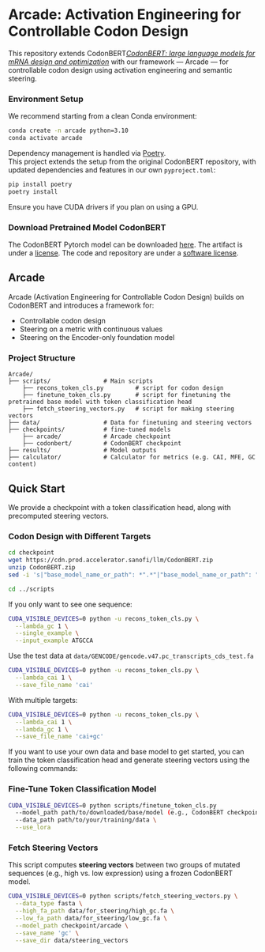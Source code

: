 # Arcade: Activation Engineering for Controllable Codon Design

This repository extends CodonBERT[*CodonBERT: large language models for mRNA design and optimization*](https://www.biorxiv.org/content/10.1101/2023.09.09.556981v1) with our framework — Arcade — for controllable codon design using activation engineering and semantic steering.

### Environment Setup

We recommend starting from a clean Conda environment:

```bash
conda create -n arcade python=3.10
conda activate arcade
```

Dependency management is handled via [Poetry](https://python-poetry.org/).  
This project extends the setup from the original CodonBERT repository, with updated dependencies and features in our own `pyproject.toml`:

```bash
pip install poetry
poetry install
```
Ensure you have CUDA drivers if you plan on using a GPU.

### Download Pretrained Model CodonBERT

The CodonBERT Pytorch model can be downloaded [here](https://cdn.prod.accelerator.sanofi/llm/CodonBERT.zip). The artifact is under a [license](ARTIFACT_LICENSE.md).
The code and repository are under a [software license](SOFTWARE_LICENSE.md).

## Arcade
Arcade (Activation Engineering for Controllable Codon Design) builds on CodonBERT and introduces a framework for:
- Controllable codon design
- Steering on a metric with continuous values
- Steering on the Encoder-only foundation model

### Project Structure

```
Arcade/
├── scripts/               # Main scripts 
    ├── recons_token_cls.py         # script for codon design
    ├── finetune_token_cls.py       # script for finetuning the pretrained base model with token classification head
    ├── fetch_steering_vectors.py   # script for making steering vectors
├── data/                  # Data for finetuning and steering vectors
├── checkpoints/           # fine-tuned models
    ├── arcade/            # Arcade checkpoint
    ├── codonbert/         # CodonBERT checkpoint
├── results/               # Model outputs
├── calculator/            # Calculator for metrics (e.g. CAI, MFE, GC content)
``` 

## Quick Start

We provide a checkpoint with a token classification head, along with precomputed steering vectors.

### Codon Design with Different Targets
```bash
cd checkpoint
wget https://cdn.prod.accelerator.sanofi/llm/CodonBERT.zip
unzip CodonBERT.zip
sed -i 's|"base_model_name_or_path": *".*"|"base_model_name_or_path": "'"$(realpath arcade/codonbert)"'"|g' arcade/adapter_config.json
```

```bash
cd ../scripts
```

If you only want to see one sequence:
```bash
CUDA_VISIBLE_DEVICES=0 python -u recons_token_cls.py \
  --lambda_gc 1 \
  --single_example \
  --input_example ATGCCA
```

Use the test data at `data/GENCODE/gencode.v47.pc_transcripts_cds_test.fa`
```bash
CUDA_VISIBLE_DEVICES=0 python -u recons_token_cls.py \
  --lambda_cai 1 \
  --save_file_name 'cai' 
```

With multiple targets:
```bash
CUDA_VISIBLE_DEVICES=0 python -u recons_token_cls.py \
  --lambda_cai 1 \
  --lambda_gc 1 \
  --save_file_name 'cai+gc' 
```



If you want to use your own data and base model to get started, you can train the token classification head and generate steering vectors using the following commands:

### Fine-Tune Token Classification Model

```bash
CUDA_VISIBLE_DEVICES=0 python scripts/finetune_token_cls.py
  --model_path path/to/downloaded/base/model (e.g., CodonBERT checkpoints) \
  --data_path path/to/your/training/data \
  --use_lora
```

### Fetch Steering Vectors

This script computes **steering vectors** between two groups of mutated sequences (e.g., high vs. low expression) using a frozen CodonBERT model.

```bash
CUDA_VISIBLE_DEVICES=0 python scripts/fetch_steering_vectors.py \
  --data_type fasta \
  --high_fa_path data/for_steering/high_gc.fa \
  --low_fa_path data/for_steering/low_gc.fa \
  --model_path checkpoint/arcade \
  --save_name 'gc' \
  --save_dir data/steering_vectors
```

